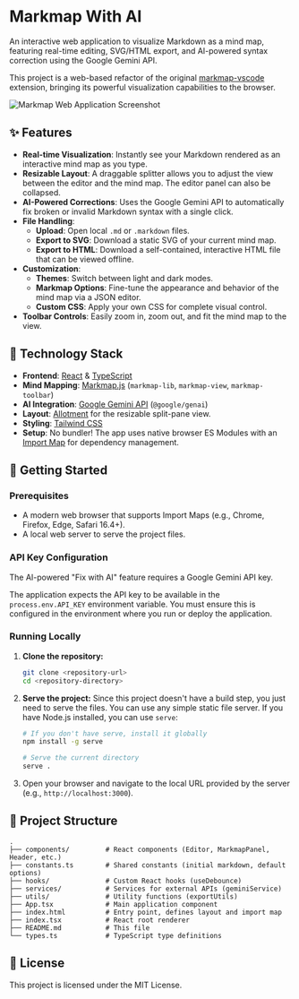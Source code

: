 # Markmap With AI

An interactive web application to visualize Markdown as a mind map, featuring real-time editing, SVG/HTML export, and AI-powered syntax correction using the Google Gemini API.

This project is a web-based refactor of the original [markmap-vscode](https://github.com/gera2ld/markmap-vscode) extension, bringing its powerful visualization capabilities to the browser.

![Markmap Web Application Screenshot](https://storage.googleapis.com/agent-tools-public/screenshots/markmap-web/markmap-web-screenshot.png)

## ✨ Features

- **Real-time Visualization**: Instantly see your Markdown rendered as an interactive mind map as you type.
- **Resizable Layout**: A draggable splitter allows you to adjust the view between the editor and the mind map. The editor panel can also be collapsed.
- **AI-Powered Corrections**: Uses the Google Gemini API to automatically fix broken or invalid Markdown syntax with a single click.
- **File Handling**:
  - **Upload**: Open local `.md` or `.markdown` files.
  - **Export to SVG**: Download a static SVG of your current mind map.
  - **Export to HTML**: Download a self-contained, interactive HTML file that can be viewed offline.
- **Customization**:
  - **Themes**: Switch between light and dark modes.
  - **Markmap Options**: Fine-tune the appearance and behavior of the mind map via a JSON editor.
  - **Custom CSS**: Apply your own CSS for complete visual control.
- **Toolbar Controls**: Easily zoom in, zoom out, and fit the mind map to the view.

## 🚀 Technology Stack

- **Frontend**: [React](https://reactjs.org/) & [TypeScript](https://www.typescriptlang.org/)
- **Mind Mapping**: [Markmap.js](https://markmap.js.org/) (`markmap-lib`, `markmap-view`, `markmap-toolbar`)
- **AI Integration**: [Google Gemini API](https://ai.google.dev/) (`@google/genai`)
- **Layout**: [Allotment](https://github.com/johnsoncodehk/allotment) for the resizable split-pane view.
- **Styling**: [Tailwind CSS](https://tailwindcss.com/)
- **Setup**: No bundler! The app uses native browser ES Modules with an [Import Map](https://developer.mozilla.org/en-US/docs/Web/HTML/Element/script/type/importmap) for dependency management.

## 🔧 Getting Started

### Prerequisites

- A modern web browser that supports Import Maps (e.g., Chrome, Firefox, Edge, Safari 16.4+).
- A local web server to serve the project files.

### API Key Configuration

The AI-powered "Fix with AI" feature requires a Google Gemini API key.

The application expects the API key to be available in the `process.env.API_KEY` environment variable. You must ensure this is configured in the environment where you run or deploy the application.

### Running Locally

1.  **Clone the repository:**
    ```bash
    git clone <repository-url>
    cd <repository-directory>
    ```

2.  **Serve the project:**
    Since this project doesn't have a build step, you just need to serve the files. You can use any simple static file server. If you have Node.js installed, you can use `serve`:

    ```bash
    # If you don't have serve, install it globally
    npm install -g serve

    # Serve the current directory
    serve .
    ```

3.  Open your browser and navigate to the local URL provided by the server (e.g., `http://localhost:3000`).

## 📁 Project Structure

```
.
├── components/         # React components (Editor, MarkmapPanel, Header, etc.)
├── constants.ts        # Shared constants (initial markdown, default options)
├── hooks/              # Custom React hooks (useDebounce)
├── services/           # Services for external APIs (geminiService)
├── utils/              # Utility functions (exportUtils)
├── App.tsx             # Main application component
├── index.html          # Entry point, defines layout and import map
├── index.tsx           # React root renderer
├── README.md           # This file
└── types.ts            # TypeScript type definitions
```

## 📄 License

This project is licensed under the MIT License.
